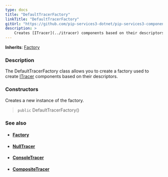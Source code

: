 ```yaml
---
type: docs
title: "DefaultTracerFactory"
linkTitle: "DefaultTracerFactory"
gitUrl: "https://github.com/pip-services3-dotnet/pip-services3-components-dotnet"
description: >
    Creates [ITracer](../itracer) components based on their descriptors.
---
```


**Inherits**: [Factory](../../build/factory)

### Description

The DefaultTracerFactory class allows you to create a factory used to create [ITracer](../itracer) components based on their descriptors.

### Constructors
Creates a new instance of the factory.

> `public` DefaultTracerFactory()


### See also
- #### [Factory](../../build/factory)
- #### [NullTracer](../null_tracer)
- #### [ConsoleTracer](../console_tracer)
- #### [CompositeTracer](../composite_tracer)
